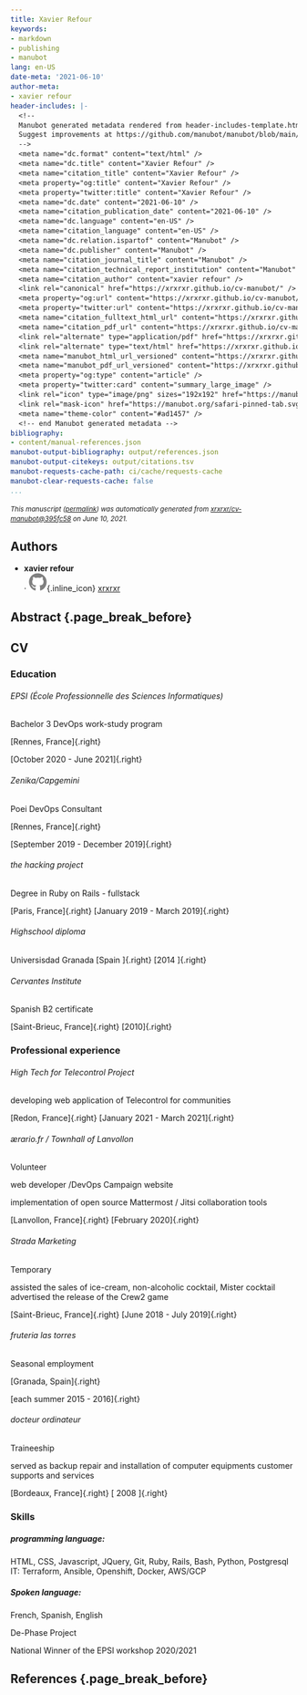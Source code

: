 ```yaml
---
title: Xavier Refour
keywords:
- markdown
- publishing
- manubot
lang: en-US
date-meta: '2021-06-10'
author-meta:
- xavier refour
header-includes: |-
  <!--
  Manubot generated metadata rendered from header-includes-template.html.
  Suggest improvements at https://github.com/manubot/manubot/blob/main/manubot/process/header-includes-template.html
  -->
  <meta name="dc.format" content="text/html" />
  <meta name="dc.title" content="Xavier Refour" />
  <meta name="citation_title" content="Xavier Refour" />
  <meta property="og:title" content="Xavier Refour" />
  <meta property="twitter:title" content="Xavier Refour" />
  <meta name="dc.date" content="2021-06-10" />
  <meta name="citation_publication_date" content="2021-06-10" />
  <meta name="dc.language" content="en-US" />
  <meta name="citation_language" content="en-US" />
  <meta name="dc.relation.ispartof" content="Manubot" />
  <meta name="dc.publisher" content="Manubot" />
  <meta name="citation_journal_title" content="Manubot" />
  <meta name="citation_technical_report_institution" content="Manubot" />
  <meta name="citation_author" content="xavier refour" />
  <link rel="canonical" href="https://xrxrxr.github.io/cv-manubot/" />
  <meta property="og:url" content="https://xrxrxr.github.io/cv-manubot/" />
  <meta property="twitter:url" content="https://xrxrxr.github.io/cv-manubot/" />
  <meta name="citation_fulltext_html_url" content="https://xrxrxr.github.io/cv-manubot/" />
  <meta name="citation_pdf_url" content="https://xrxrxr.github.io/cv-manubot/manuscript.pdf" />
  <link rel="alternate" type="application/pdf" href="https://xrxrxr.github.io/cv-manubot/manuscript.pdf" />
  <link rel="alternate" type="text/html" href="https://xrxrxr.github.io/cv-manubot/v/395fc58d2b77bd04520544806b7de152671a0fdb/" />
  <meta name="manubot_html_url_versioned" content="https://xrxrxr.github.io/cv-manubot/v/395fc58d2b77bd04520544806b7de152671a0fdb/" />
  <meta name="manubot_pdf_url_versioned" content="https://xrxrxr.github.io/cv-manubot/v/395fc58d2b77bd04520544806b7de152671a0fdb/manuscript.pdf" />
  <meta property="og:type" content="article" />
  <meta property="twitter:card" content="summary_large_image" />
  <link rel="icon" type="image/png" sizes="192x192" href="https://manubot.org/favicon-192x192.png" />
  <link rel="mask-icon" href="https://manubot.org/safari-pinned-tab.svg" color="#ad1457" />
  <meta name="theme-color" content="#ad1457" />
  <!-- end Manubot generated metadata -->
bibliography:
- content/manual-references.json
manubot-output-bibliography: output/references.json
manubot-output-citekeys: output/citations.tsv
manubot-requests-cache-path: ci/cache/requests-cache
manubot-clear-requests-cache: false
...
```







<small><em>
This manuscript
([permalink](https://xrxrxr.github.io/cv-manubot/v/395fc58d2b77bd04520544806b7de152671a0fdb/))
was automatically generated
from [xrxrxr/cv-manubot@395fc58](https://github.com/xrxrxr/cv-manubot/tree/395fc58d2b77bd04520544806b7de152671a0fdb)
on June 10, 2021.
</em></small>

## Authors



+ **xavier refour**<br>
    · ![GitHub icon](images/github.svg){.inline_icon}
    [xrxrxr](https://github.com/xrxrxr)<br>
  <small>
  </small>



## Abstract {.page_break_before}




## CV

### Education

###### EPSI (École Professionnelle des Sciences Informatiques)

Bachelor 3 DevOps work-study program

[Rennes, France]{.right}

[October 2020 - June 2021]{.right}

###### Zenika/Capgemini

Poei DevOps Consultant

[Rennes, France]{.right}

[September 2019 - December 2019]{.right}

###### the hacking project

Degree in Ruby on Rails - fullstack

[Paris, France]{.right}
[January 2019 - March 2019]{.right}

###### Highschool diploma

Universisdad Granada
[Spain ]{.right}
[2014 ]{.right}

###### Cervantes Institute

Spanish B2 certificate

[Saint-Brieuc, France]{.right}
[2010]{.right}

### Professional experience

###### High Tech for Telecontrol Project

developing web application of Telecontrol for communities

[Redon, France]{.right}
[January 2021 - March 2021]{.right}

###### ærario.fr / Townhall of Lanvollon

Volunteer

web developer /DevOps Campaign website

implementation of open source Mattermost / Jitsi collaboration tools

[Lanvollon, France]{.right}
[February 2020]{.right}

###### Strada Marketing

Temporary

assisted the sales of ice-cream, non-alcoholic cocktail, Mister cocktail
advertised the release of the Crew2 game

[Saint-Brieuc, France]{.right}
[June 2018 - July 2019]{.right}

###### fruteria las torres

Seasonal employment

[Granada, Spain]{.right}

[each summer 2015 - 2016]{.right}

###### docteur ordinateur

Traineeship

served as backup
repair and installation of computer equipments
customer supports and services

[Bordeaux, France]{.right}
[ 2008 ]{.right}

### Skills

##### programming language:

HTML, CSS, Javascript, JQuery, Git, Ruby, Rails, Bash, Python, Postgresql
IT:
Terraform, Ansible, Openshift, Docker, AWS/GCP

##### Spoken language:

French, Spanish, English

De-Phase Project

National Winner of the EPSI workshop 2020/2021


## References {.page_break_before}

<!-- Explicitly insert bibliography here -->
<div id="refs"></div>
